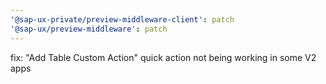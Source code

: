 ```yaml
---
'@sap-ux-private/preview-middleware-client': patch
'@sap-ux/preview-middleware': patch
---
```


fix: "Add Table Custom Action" quick action not being working in some V2 apps
